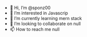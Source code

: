 - 👋 Hi, I’m @sponz00
- 👀 I’m interested in Javascrip
- 🌱 I’m currently learning mern stack
- 💞️ I’m looking to collaborate on null
- 📫 How to reach me null

<!---
sponz00/sponz00 is a ✨ special ✨ repository because its `README.md` (this file) appears on your GitHub profile.
You can click the Preview link to take a look at your changes.
--->
